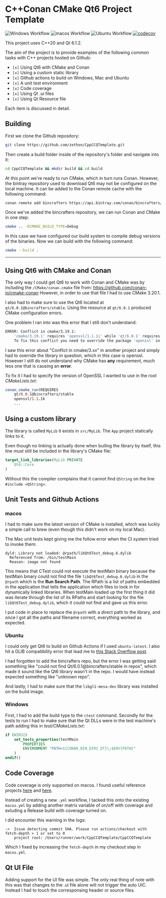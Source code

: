 # C++Conan CMake Qt6 Project Template

![Windows Workflow](https://github.com/zethon/CppCCQTemplate/actions/workflows/windows.yml/badge.svg)
![macos Workflow](https://github.com/zethon/CppCCQTemplate/actions/workflows/macos.yml/badge.svg)
![Ubuntu Workflow](https://github.com/zethon/CppCCQTemplate/actions/workflows/ubuntu.yml/badge.svg)
[![codecov](https://codecov.io/gh/zethon/CppCCQTemplate/branch/master/graph/badge.svg?token=C2ybTeKtDB)](https://codecov.io/gh/zethon/CppCCQTemplate)

This project uses C++20 and Qt 6.1.2.

The aim of the project is to provide examples of the following common tasks with C++ projects hosted on Github:

* `[x]` Using Qt6 with CMake and Conan
* `[x]` Using a custom static library
* `[x]` Github actions to build on Windows, Mac and Ubuntu
* `[x]` A unit test environment
* `[x]` Code coverage
* `[x]` Using Qt .ui files
* `[x]` Using Qt Resource file

Each item is discussed in detail.

## Building

First we clone the Github repository:

```bash
git clone https://github.com/zethon/CppCCQTemplate.git
```

Then create a build folder inside of the repository's folder and navigate into it:

```bash
cd CppCCQTemplate && mkdir build && cd build
```

At this point we're ready to run CMake, which in turn runs Conan. However, the bintray repository used to download Qt6 may not be configured on the local machine. It can be added to the Conan remote cache with the following command:

```bash
conan remote add bincrafters https://api.bintray.com/conan/bincrafters/public-conan
```

Once we've added the bincrafters repository, we can run Conan and CMake in one step: 

```bash
cmake .. -DCMAKE_BUILD_TYPE=Debug
```

In this case we have configured our build system to compile debug versions of the binaries. Now we can build with the following command:

```bash
cmake --build .
```

<hr/>

## Using Qt6 with CMake and Conan

The only way I could get Qt6 to work with Conan and CMake was by including the `/CMake/conan.cmake` file from: https://github.com/conan-io/cmake-conan However, in order to use that file I had to use CMake 3.20.1. 

I also had to make sure to use the Qt6 located at `qt/6.0.1@bincrafters/stable`. Using the resource at `qt/6.0.1` produced CMake configuration errors.

One problem I ran into was this error that I still don't understand:

```bash
ERROR: Conflict in cmake/3.19.1:
    'cmake/3.19.1' requires 'openssl/1.1.1i' while 'qt/6.0.1' requires 'openssl/1.1.1j'.
    To fix this conflict you need to override the package 'openssl' in your root package.
```

I saw this error about "Conflict in cmake/3.xx" in another project and simply had to override the library in question, which in this case is openssl. However I still do not understand why CMake has **any** requirement, much less one that is causing an **error**. 

To fix it I had to specify the version of OpenSSL I wanted to use in the root *CMakeLists.txt*:


```cmake
conan_cmake_run(REQUIRES
    qt/6.0.1@bincrafters/stable
    openssl/1.1.1k
    ...
```


## Using a custom library

The library is called `MyLib` it exists in `src/MyLib`. The `App` project statically links to it.

Even though no linking is actually done when builing the library by itself, this line must still be included in the library's CMake file:

```cmake
target_link_libraries(MyLib PRIVATE
    Qt6::Core
)
```

Without this the compiler complains that it cannot find `QString` on the line `#include <QString>`.

## Unit Tests and Github Actions

### macos

I had to make sure the latest version of CMake is installed, which was luckly a simple call to brew (even though this didn't work on my local Mac). 

The Mac unit tests kept giving me the follow error when the CI system tried to invoke them:
```
dyld: Library not loaded: @rpath/libQt6Test_debug.6.dylib
  Referenced from: /bin/testMain
  Reason: image not found
```
This means that CTest could not execute the testMain binary because the testMain binary could not find the file `libQt6Test_debug.6.dylib` in the `@rpath` which is the **Run Search Path**. The RPath is a list of paths embedded in the application that tells the application which files to look in for dynamically linked libraries. When testMain loaded up the first thing it did was iterate through the list of its RPaths and start looking for the file `libQt6Test_debug.dylib`, which it could not find and gave us this error.

I put code in place to replace the `@rpath` with a direct path to the library, and once I got all the paths and filename correct, everything worked as expected.
### Ubuntu

I could only get Qt6 to build on Github Actions if I used `ubuntu-latest`. I also hit a GLIB compatibility error that lead me to [this Stack Overflow post](https://stackoverflow.com/questions/64495774/libcrypto-so-undefined-reference-to-fcntlglibc-2-28). 

I had forgotten to add the bincrafters repo, but the error I was getting said something like "could not find Qt/6.0.1@bincrafters/stable in repos", which made it sound like the Qt6 library wasn't in the repo. I would have instead expected something like "unknown repo".

And lastly, I had to make sure that the `libgl1-mesa-dev` library was installed on the build image.
### Windows

First, I had to add the build type to the `ctest` command. Secondly for the tests to run I had to make sure that the Qt DLLs were in the test machine's path adding this in *test/CMakeLists.txt*: 

```cmake
if (WIN32)
    set_tests_properties(testMain 
        PROPERTIES
        ENVIRONMENT "PATH=${CONAN_BIN_DIRS_QT}\;$ENV{PATH}"
    )
endif()
```

## Code Coverage

Code coverage is only supported on macos. I found useful reference projects [here](https://github.com/codecov/cpp-11-standard) and [here](https://github.com/codecov/example-cpp11-cmake). 

Instead of creating a new `.yml` workflow, I tacked this onto the existing `macos.yml` by adding another matrix variable of on/off with coverage and exluding a Release build with coverage turned on. 

I did encounter this warning in the logs:

```
->  Issue detecting commit SHA. Please run actions/checkout with fetch-depth > 1 or set to 0
    project root: /Users/runner/work/CppCCQTemplate/CppCCQTemplate
```

Which I fixed by increasing the `fetch-depth` in my checkout step in `macos.yml`.

## Qt UI File

Adding support for the UI file was simple. The only real thing of note with this was that changes to the .ui file alone will not trigger the auto UIC. Instead I had to touch the corresponsing header or source files. 

<!--
### Helpful Links

https://wiki.qt.io/Qt6_Add-on_src_package_build_using_Conan_package_manager
-->
